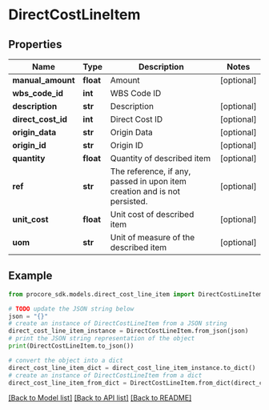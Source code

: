 # DirectCostLineItem


## Properties

Name | Type | Description | Notes
------------ | ------------- | ------------- | -------------
**manual_amount** | **float** | Amount | [optional] 
**wbs_code_id** | **int** | WBS Code ID | 
**description** | **str** | Description | [optional] 
**direct_cost_id** | **int** | Direct Cost ID | [optional] 
**origin_data** | **str** | Origin Data | [optional] 
**origin_id** | **str** | Origin ID | [optional] 
**quantity** | **float** | Quantity of described item | [optional] 
**ref** | **str** | The reference, if any, passed in upon item creation and is not persisted. | [optional] 
**unit_cost** | **float** | Unit cost of described item | [optional] 
**uom** | **str** | Unit of measure of the described item | [optional] 

## Example

```python
from procore_sdk.models.direct_cost_line_item import DirectCostLineItem

# TODO update the JSON string below
json = "{}"
# create an instance of DirectCostLineItem from a JSON string
direct_cost_line_item_instance = DirectCostLineItem.from_json(json)
# print the JSON string representation of the object
print(DirectCostLineItem.to_json())

# convert the object into a dict
direct_cost_line_item_dict = direct_cost_line_item_instance.to_dict()
# create an instance of DirectCostLineItem from a dict
direct_cost_line_item_from_dict = DirectCostLineItem.from_dict(direct_cost_line_item_dict)
```
[[Back to Model list]](../README.md#documentation-for-models) [[Back to API list]](../README.md#documentation-for-api-endpoints) [[Back to README]](../README.md)


